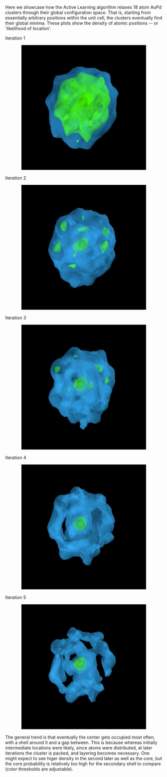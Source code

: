 Here we showcase how the Active Learning algorithm relaxes 18 atom AuPd clusters through their global configuration space.
That is, starting from essentially arbitrary positions within the unit cell, the clusters eventually find their global minima.
These plots show the density of atomic positions -- or 'likelihood of location'.


Iteration 1
<p align="center">
  <img width="400" height="400" src="ga1.gif">
</p>

Iteration 2
<p align="center">
  <img width="400" height="400" src="ga2.gif">
</p>

Iteration 3
<p align="center">
  <img width="400" height="400" src="ga3.gif">
</p>

Iteration 4
<p align="center">
  <img width="400" height="400" src="ga4.gif">
</p>

Iteration 5
<p align="center">
  <img width="400" height="400" src="ga5.gif">
</p>

The general trend is that eventually the center gets occupied most often, with a shell around it and a gap between.
This is because whereas initially intermediate locations were likely, since atoms were distributed,
at later iterations the cluster is packed, and layering becomes necessary. 
One might expect to see higer density in the second later as well as the core, 
but the core probability is relatively too high for the secondary shell to compare (color thresholds are adjustable).
